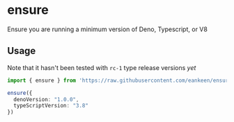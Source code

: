 # ensure

Ensure you are running a minimum version of Deno, Typescript, or V8

## Usage

Note that it hasn't been tested with `rc-1` type release versions _yet_

```ts
import { ensure } from 'https://raw.githubusercontent.com/eankeen/ensure/master/mod.ts'

ensure({
  denoVersion: "1.0.0",
  typeScriptVersion: "3.8"
})
```

